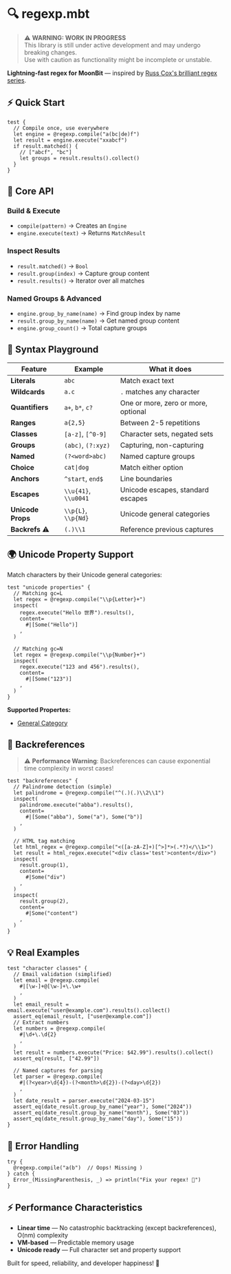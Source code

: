 # 🔍 regexp.mbt

> ⚠️ **WARNING: WORK IN PROGRESS**  
> This library is still under active development and may undergo breaking changes.  
> Use with caution as functionality might be incomplete or unstable.

**Lightning-fast regex for MoonBit** — inspired by
[Russ Cox's brilliant regex series](https://swtch.com/~rsc/regexp/regexp1.html).

## ⚡ Quick Start

```moonbit
test {
  // Compile once, use everywhere
  let engine = @regexp.compile("a(bc|de)f")
  let result = engine.execute("xxabcf")
  if result.matched() {
    // ["abcf", "bc"]
    let groups = result.results().collect()
  }
}
```

## 🎯 Core API

### Build & Execute

- `compile(pattern)` → Creates an `Engine`
- `engine.execute(text)` → Returns `MatchResult`

### Inspect Results

- `result.matched()` → `Bool`
- `result.group(index)` → Capture group content
- `result.results()` → Iterator over all matches

### Named Groups & Advanced

- `engine.group_by_name(name)` → Find group index by name
- `result.group_by_name(name)` → Get named group content
- `engine.group_count()` → Total capture groups

## 🎪 Syntax Playground

| Feature         | Example            | What it does                        |
| --------------- | ------------------ | ----------------------------------- |
| **Literals**    | `abc`              | Match exact text                    |
| **Wildcards**   | `a.c`              | `.` matches any character           |
| **Quantifiers** | `a+`, `b*`, `c?`   | One or more, zero or more, optional |
| **Ranges**      | `a{2,5}`           | Between 2-5 repetitions             |
| **Classes**     | `[a-z]`, `[^0-9]`  | Character sets, negated sets        |
| **Groups**      | `(abc)`, `(?:xyz)` | Capturing, non-capturing            |
| **Named**       | `(?<word>abc)`     | Named capture groups                |
| **Choice**      | `cat\|dog`         | Match either option                 |
| **Anchors**     | `^start`, `end$`   | Line boundaries                     |
| **Escapes**     | `\\u{41}`, `\\u0041` | Unicode escapes, standard escapes   |
| **Unicode Props** | `\\p{L}`, `\\p{Nd}` | Unicode general categories         |
| **Backrefs** ⚠️ | `(.)\\1`           | Reference previous captures         |

## 🌍 Unicode Property Support

Match characters by their Unicode general categories:

```moonbit
test "unicode properties" {
  // Matching gc=L
  let regex = @regexp.compile("\\p{Letter}+")
  inspect(
    regex.execute("Hello 世界").results(),
    content=
      #|[Some("Hello")]
    ,
  )

  // Matching gc=N
  let regex = @regexp.compile("\\p{Number}+")
  inspect(
    regex.execute("123 and 456").results(),
    content=
      #|[Some("123")]
    ,
  )
}
```

**Supported Propertes:**
- [General Category](https://www.unicode.org/reports/tr44/#General_Category_Values)

## 🔄 Backreferences

> ⚠️ **Performance Warning**: Backreferences can cause exponential time complexity in worst cases!

```moonbit
test "backreferences" {  
  // Palindrome detection (simple)
  let palindrome = @regexp.compile("^(.)(.)\\2\\1")
  inspect(
    palindrome.execute("abba").results(),
    content=
      #|[Some("abba"), Some("a"), Some("b")]
    ,
  )
  
  // HTML tag matching
  let html_regex = @regexp.compile("<([a-zA-Z]+)[^>]*>(.*?)</\\1>")
  let result = html_regex.execute("<div class='test'>content</div>")
  inspect(
    result.group(1),
    content=
      #|Some("div")
    ,
  )
  inspect(
    result.group(2),
    content=
      #|Some("content")
    ,
  )
}
```

## 💡 Real Examples

```moonbit
test "character classes" {
  // Email validation (simplified)
  let email = @regexp.compile(
    #|[\w-]+@[\w-]+\.\w+
    ,
  )
  let email_result = email.execute("user@example.com").results().collect()
  assert_eq(email_result, ["user@example.com"])
  // Extract numbers
  let numbers = @regexp.compile(
    #|\d+\.\d{2}
    ,
  )
  let result = numbers.execute("Price: $42.99").results().collect()
  assert_eq(result, ["42.99"])

  // Named captures for parsing
  let parser = @regexp.compile(
    #|(?<year>\d{4})-(?<month>\d{2})-(?<day>\d{2})
    ,
  )
  let date_result = parser.execute("2024-03-15")
  assert_eq(date_result.group_by_name("year"), Some("2024"))
  assert_eq(date_result.group_by_name("month"), Some("03"))
  assert_eq(date_result.group_by_name("day"), Some("15"))
}
```

## 🚨 Error Handling

```moonbit
try {
  @regexp.compile("a(b")  // Oops! Missing )
} catch {
  Error_(MissingParenthesis, _) => println("Fix your regex! 🔧")
}
```

## ⚡ Performance Characteristics

- **Linear time** — No catastrophic backtracking (except backreferences), O(nm) complexity
- **VM-based** — Predictable memory usage
- **Unicode ready** — Full character set and property support

Built for speed, reliability, and developer happiness! 🚀
